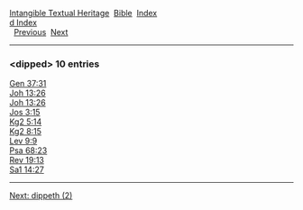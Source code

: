 [Intangible Textual Heritage](../../index)  [Bible](../index) 
[Index](index)   
[d Index](_d_)  
  [Previous](c03165)  [Next](c03167) 

------------------------------------------------------------------------

### &lt;dipped&gt; 10 entries

[Gen 37:31](../kjv/gen037.htm#031)  
[Joh 13:26](../kjv/joh013.htm#026)  
[Joh 13:26](../kjv/joh013.htm#026)  
[Jos 3:15](../kjv/jos003.htm#015)  
[Kg2 5:14](../kjv/kg2005.htm#014)  
[Kg2 8:15](../kjv/kg2008.htm#015)  
[Lev 9:9](../kjv/lev009.htm#009)  
[Psa 68:23](../kjv/psa068.htm#023)  
[Rev 19:13](../kjv/rev019.htm#013)  
[Sa1 14:27](../kjv/sa1014.htm#027)  

------------------------------------------------------------------------

[Next: dippeth (2)](c03167)
